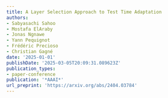 ```yaml
---
title: A Layer Selection Approach to Test Time Adaptation
authors:
- Sabyasachi Sahoo
- Mostafa ElAraby
- Jonas Ngnawe
- Yann Pequignot
- Frédéric Precioso
- Christian Gagné
date: '2025-01-01'
publishDate: '2025-03-05T20:09:31.089623Z'
publication_types:
- paper-conference
publication: '*AAAI*'
url_preprint: 'https://arxiv.org/abs/2404.03784'
---
```

